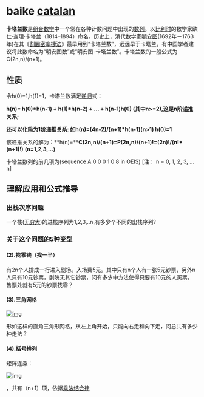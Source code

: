 # baike [catalan](https://baike.baidu.com/item/catalan/7605685?fr=aladdin)

 

 **卡塔兰数**是[组合数学](https://baike.baidu.com/item/组合数学/821134)中一个常在各种计数问题中出现的[数列](https://baike.baidu.com/item/数列/731531)。以[比利时](https://baike.baidu.com/item/比利时/421128)的数学家欧仁·查理·卡塔兰（1814–1894）命名。历史上，清代数学家[明安图](https://baike.baidu.com/item/明安图/24682)(1692年－1763年)在其《[割圜密率捷法](https://baike.baidu.com/item/割圜密率捷法/14592102)》最早用到“卡塔兰数”，远远早于卡塔兰。有中国学者建议将此数命名为“明安图数”或“明安图-卡塔兰数”。卡塔兰数的一般公式为 C(2n,n)/(n+1)。 

## 性质

令h(0)=1,h(1)=1，卡塔兰数满足[递归](https://baike.baidu.com/item/递归/1740695)式：

**h(n)= h(0)\*h(n-1) + h(1)\*h(n-2) + ... + h(n-1)h(0) (其中n>=2),这是n阶[递推](https://baike.baidu.com/item/递推/4506973)关系;**

**还可以化简为1阶递推关系: 如h(n)=(4n-2)/(n+1)\*h(n-1)(n>1) h(0)=1**

该递推关系的解为：**h(n)=****C(2n,n)/(n+1)=P(2n,n)/(n+1)!=(2n)!/(n!\*(n+1)!)** **(n=1,2,3,...)**

卡塔兰数列的前几项为(sequence A 0 0 0 1 0 8 in OEIS) [注： n = 0, 1, 2, 3, … n]

## 理解应用和公式推导

### 出栈次序问题

 一个栈([无穷大](https://baike.baidu.com/item/无穷大))的进栈序列为1,2,3,..n,有多少个不同的出栈序列? 

### 关于这个问题的5种变型

####  (2).找零钱（找一半） 

 有2n个人排成一行进入剧场。入场费5元。其中只有n个人有一张5元钞票，另外n人只有10元钞票，剧院无其它钞票，问有多少中方法使得只要有10元的人买票，售票处就有5元的钞票找零？ 

####  (3).三角网格 

[![img](https://gss0.bdstatic.com/94o3dSag_xI4khGkpoWK1HF6hhy/baike/s%3D220/sign=2b7d4be5f6dcd100c99cff23428947be/83025aafa40f4bfbeb577fbc0d4f78f0f6361856.jpg)](https://baike.baidu.com/pic/catalan/7605685/0/83025aafa40f4bfbeb577fbc0d4f78f0f6361856?fr=lemma&ct=single)

形如这样的直角三角形网格，从左上角开始，只能向右走和向下走，问总共有多少种走法？

####  (4).括号排列 

矩阵连乘：

![img](https://gss3.bdstatic.com/7Po3dSag_xI4khGkpoWK1HF6hhy/baike/pic/item/d043ad4bd11373f08d958b77aa0f4bfbfaed04ab.jpg)

 ，共有（n+1）项，依据[乘法结合律](https://baike.baidu.com/item/乘法结合律)